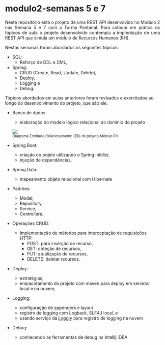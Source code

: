 # modulo2-semanas 5 e 7

<p align="justify"> 
Neste repositório está o projeto de uma REST API desenvovido no Módulo 2 nas Semana 5 e 7 com a Turma Pantanal.
Para colocar em prática os tópicos de aula o projeto desenvolvido contempla a implentação de uma REST API que simula 
um módulo de Recursos Humanos (RH). 

Nestas semanas foram abordados os seguintes tópicos:

- SQL: 
   - Reforço de DDL e DML,
- Spring: 
   - CRUD (Create, Read, Update, Delete), 
   - Deploy, 
   - Logging e 
   - Debug. 

Tópicos abordados em aulas anteriores foram revisados e exercitados ao longo do desenvolvimento do projeto, que são ele:

- Banco de dados:
    - elaboração do modelo lógico relacional do domínio do projeto

   <img src="https://github.com/DEVin-Clamed/modulo2-semana11/blob/main/src/main/resources/doc/modelo_entidade_relacionamento.png" > <br> <sub> Diagrama Entidade Relacionamento (ER) do projeto Módulo RH </sub>

- Spring Boot:
    - criação do pojeto utilizando o Spring Initilizr,
    - injeção de dependências.

- Spring Data:
    - mapeamento objeto relacional com Hibernate

- Padrões:
    - Model,
    - Repository,
    - Service,
    - Controllers.
    

- Operações CRUD:
    - Implementação de métodos para interceptação de requisições HTTP:
        - POST: para inserção de recurso,
        - GET: obteção de recursos,
        - PUT: atualização de recursos,
        - DELETE: deletar recursos.

- Deploy:
    - estratégias,
    - empacotamento do projeto com maven para deploy em servidor local e na nuvem,

- Logging:
    - configuração de appenders e layout
    - registro de logging com Logback, SLF4J local, e
    - usando serviço da [Loggly](https://www.loggly.com/) para registro de logging na nuvem
- Debug:
    - conhecendo as ferramentas de debug na Intellij IDEA
</p>
